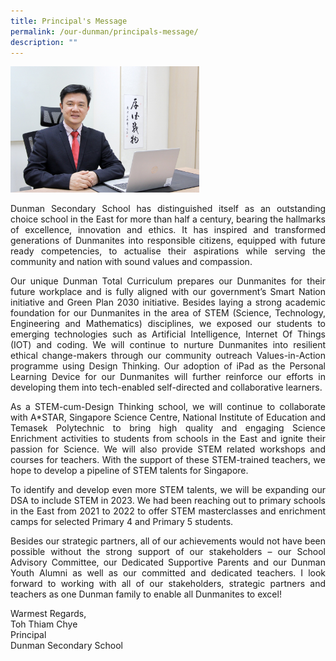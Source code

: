```yaml
---
title: Principal's Message
permalink: /our-dunman/principals-message/
description: ""
---
```

<img src="/images/Principal/Mr_Toh_Principal.jpeg"
     style="width:60%">

<p style="text-align: justify;"> Dunman Secondary School has distinguished itself as an outstanding choice school in the East for more than half a century, bearing the hallmarks of excellence, innovation and ethics. It has inspired and transformed generations of Dunmanites into responsible citizens, equipped with future ready competencies, to actualise their aspirations while serving the community and nation with sound values and compassion. </p> 

<p style="text-align: justify;"> Our unique Dunman Total Curriculum prepares our Dunmanites for their future workplace and is fully aligned with our government’s Smart Nation initiative and Green Plan 2030 initiative. Besides laying a strong academic foundation for our Dunmanites in the area of STEM (Science, Technology, Engineering and Mathematics) disciplines, we exposed our students to emerging technologies such as Artificial Intelligence, Internet Of Things (IOT) and coding. We will continue to nurture Dunmanites into resilient ethical change-makers through our community outreach Values-in-Action programme using Design Thinking. Our adoption of iPad as the Personal Learning Device for our Dunmanites will further reinforce our efforts in developing them into tech-enabled self-directed and collaborative learners. </p>

<p style="text-align: justify;"> As a STEM-cum-Design Thinking school, we will continue to collaborate with A*STAR, Singapore Science Centre, National Institute of Education and Temasek Polytechnic to bring high quality and engaging Science Enrichment activities to students from schools in the East and ignite their passion for Science. We will also provide STEM related workshops and courses for teachers. With the support of these STEM-trained teachers, we hope to develop a pipeline of STEM talents for Singapore. </p>

<p style="text-align: justify;"> To identify and develop even more STEM talents, we will be expanding our DSA to include STEM in 2023. We had been reaching out to primary schools in the East from 2021 to 2022 to offer STEM masterclasses and enrichment camps for selected Primary 4 and Primary 5 students.</p>

<p style="text-align: justify;"> Besides our strategic partners, all of our achievements would not have been possible without the strong support of our stakeholders – our School Advisory Committee, our Dedicated Supportive Parents and our Dunman Youth Alumni as well as our committed and dedicated teachers. I look forward to working with all of our stakeholders, strategic partners and teachers as one Dunman family to enable all Dunmanites to excel! </p>


Warmest Regards,  
Toh Thiam Chye  
Principal  
Dunman Secondary School